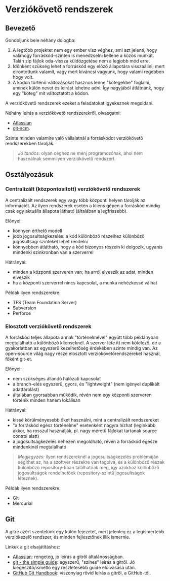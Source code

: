# Verziókövető rendszerek

## Bevezető

Gondoljunk bele néhány dologba:
1. A legtöbb projektet nem egy ember visz véghez, ami azt jelenti, hogy valahogy forráskód-szinten is menedzselni kellene a közös munkát. Talán zip fájlok oda-vissza küldözgetése nem a legjobb mód erre.
2. Időnként szükség lehet a forráskód egy előző állapotára visszaállni; mert elrontottunk valamit, vagy mert kíváncsi vagyunk, hogy valami régebben hogy volt.
3. A kódon történő változásokat hasznos lenne "kötegekbe" foglalni, aminek külön nevet és leírást lehetne adni. Így nagyjából átlátnánk, hogy egy "köteg" mit változtatott a kódon.

A verziókövető rendszerek ezeket a feladatokat igyekeznek megoldani.

Néhány leírás a verziókövető rendszerekről, olvasgatni:
- [Atlassian](https://www.atlassian.com/git/tutorials/what-is-version-control)
- [git-scm](https://git-scm.com/book/en/v2/Getting-Started-About-Version-Control).

Szinte minden valamire való vállalatnál a forráskódot verziókövető rendszerekben tárolják.
> _Jó tanács_: olyan céghez ne menj programozónak, ahol nem használnak semmilyen verziókövető rendszert.

## Osztályozásuk

### Centralizált (központosított) verziókövető rendszerek
A centralizált rendszerek egy vagy több központi helyen tárolják az információt.
Az ilyen rendszerek esetén a kliens gépen a forráskód mindig csak egy aktuális állapota látható (általában a legfrissebb).

Előnyei:
- könnyen érthető modell
- jobb jogosultságkezelés: a kód különböző részeihez különböző jogosultsági szinteket lehet rendelni
- könnyebben átlátható, hogy a kód bizonyos részein ki dolgozik, ugyanis mindenki szinkronban van a szerverrel

Hátrányai:
- minden a központi szerveren van; ha arról elveszik az adat, minden elveszik
- ha a központi szerverrel nincs kapcsolat, a munka nehézkessé válhat

Példák ilyen rendszerekre:
- TFS (Team Foundation Server)
- Subversion
- Perforce

### Elosztott verziókövető rendszerek
A forráskód teljes állapota annak "történelmével" együtt több példányban megtalálható a különböző klienseknél.
A szerver léte itt nem kötelező, de a gyakorlatban az egyszerű kezelhetőség érdekében szinte mindig van.
Az open-source világ nagy része elosztott verziókövetőrendszereket használ, főként git-et.

Előnyei:
- nem szükséges állandó hálózati kapcsolat
- a branch-elés egyszerű, gyors, és "lightweight" (nem igényel duplikált adattárolást)
- általában gyorsabban működik, révén nem egy központi szerveren történik minden hanem lokálisan

Hátrányai:
- kissé körülményesebb őket használni, mint a centralizált rendszereket
- "a forráskód egész történelme" esetenként nagyra hízhat (leginkább akkor, ha rosszul használják, pl. nagy méretű fájlokat tartanak source control alatt)
- a jogosultságkezelés nehezen megoldható, révén a forráskód egésze mindenkinél megtalálható

> _Megjegyzés:_ ilyen rendszereknél a jogosultságkezelés problémáján segíthet az, ha a szoftver részekre van tagolva,
és a különböző részek különböző repository-kban találhatóak meg, így azokhoz különböző jogosultságok rendelhetőek (repository-szintű jogosultságok léteznek).

Példák ilyen rendszerekre:
- Git
- Mercurial

## Git
A gitre azért szentelünk egy külön fejezetet, mert jelenleg ez a legismertebb verziókezelő rendszer, 
és minden fejlesztőnek illik ismernie.

Linkek a git elsajátításhoz:
- [Atlassian](https://www.atlassian.com/git/tutorials): rengeteg, jó leírás a gitről általánosságban.
- [git - the simple guide](http://rogerdudler.github.io/git-guide/): egyszerű, "színes" leírás a gitről. Jó kiegészítő/ismétlő egy részletesebb guide elolvasása után.
- [GitHub Git Handbook](https://guides.github.com/introduction/git-handbook/): viszonylag rövid leírás a gitről, a GitHub-tól.



